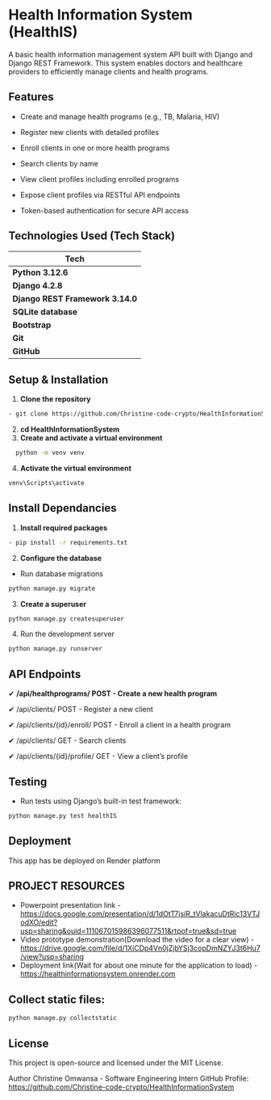 # Health Information System (HealthIS)

A basic health information management system API built with Django and Django REST Framework. This system enables doctors and healthcare providers to efficiently manage clients and health programs.

## Features

- Create and manage health programs (e.g., TB, Malaria, HIV)

- Register new clients with detailed profiles

- Enroll clients in one or more health programs

- Search clients by name

- View client profiles including enrolled programs

- Expose client profiles via RESTful API endpoints

- Token-based authentication for secure API access

##  Technologies Used (Tech Stack)

| **Tech**         | 
| ---------------- | 
| **Python 3.12.6**|
| **Django 4.2.8** |
| **Django REST Framework 3.14.0**|
| **SQLite database**|
| **Bootstrap** | 
| **Git**          | 
| **GitHub**       |

## Setup & Installation

1. **Clone the repository**
```bash
- git clone https://github.com/Christine-code-crypto/HealthInformationSystem.git
 ```
2. **cd HealthInformationSystem**
3. **Create and activate a virtual environment**
```bash
  python -m venv venv
```
4. **Activate the virtual environment**
```bash
venv\Scripts\activate
```

## Install Dependancies
1. **Install required packages**
```bash
- pip install -r requirements.txt
```
2.  **Configure the database**
- Run database migrations
```bash
python manage.py migrate
```

3. **Create a superuser**
```bash
python manage.py createsuperuser
```
4. Run the development server
```bash
python manage.py runserver
```

## API Endpoints

✔ **/api/healthprograms/	POST -	Create a new health program**

✔ /api/clients/	POST - 	Register a new client

✔ /api/clients/{id}/enroll/	POST -	Enroll a client in a health program

✔ /api/clients/	GET	- Search clients

✔ /api/clients/{id}/profile/	GET	- View a client’s profile

## Testing
- Run tests using Django’s built-in test framework:
```bash
python manage.py test healthIS
```
## Deployment
This app has be deployed on Render platform

## **PROJECT RESOURCES**
- Powerpoint presentation link - https://docs.google.com/presentation/d/1dOtT7jsiR_tVlakacuDtRic13VTJodXO/edit?usp=sharing&ouid=111067015986396077511&rtpof=true&sd=true
- Video prototype demonstration(Download the video for a clear view) - https://drive.google.com/file/d/1XiCDp4Vn0jZjbYSj3copDmNZYJ3t6Hu7/view?usp=sharing
- Deployment link(Wait for about one minute for the application to load) - https://healthinformationsystem.onrender.com


## **Collect static files:**
```bash
python manage.py collectstatic
```
## License
This project is open-source and licensed under the MIT License.

Author
Christine Omwansa - Software Engineering Intern
GitHub Profile: https://github.com/Christine-code-crypto/HealthInformationSystem

